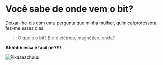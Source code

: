 # Você sabe de onde vem o bit?

Deixar-lhe-eis com uma pergunta que minha mulher, química/professora, fez-me esses dias:

> O que é o bit? Ele é elétrico, magnético, onda?

**Ahhhhh essa é fácil ne?!!!**

![Pikaaaachuuu](http://i.imgur.com/wngrnbk.png)

